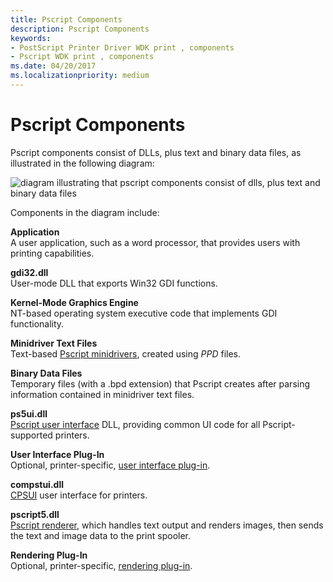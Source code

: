 ```yaml
---
title: Pscript Components
description: Pscript Components
keywords:
- PostScript Printer Driver WDK print , components
- Pscript WDK print , components
ms.date: 04/20/2017
ms.localizationpriority: medium
---
```


# Pscript Components





Pscript components consist of DLLs, plus text and binary data files, as illustrated in the following diagram:

![diagram illustrating that pscript components consist of dlls, plus text and binary data files](images/pscript5.png)

Components in the diagram include:

<a href="" id="application"></a>**Application**  
A user application, such as a word processor, that provides users with printing capabilities.

<a href="" id="gdi32-dll"></a>**gdi32.dll**  
User-mode DLL that exports Win32 GDI functions.

<a href="" id="kernel-mode-graphics-engine"></a>**Kernel-Mode Graphics Engine**  
NT-based operating system executive code that implements GDI functionality.

<a href="" id="minidriver-text-files"></a>**Minidriver Text Files**  
Text-based [Pscript minidrivers](pscript-minidrivers.md), created using *PPD* files.

<a href="" id="binary-data-files"></a>**Binary Data Files**  
Temporary files (with a .bpd extension) that Pscript creates after parsing information contained in minidriver text files.

<a href="" id="ps5ui-dll"></a>**ps5ui.dll**  
[Pscript user interface](pscript-user-interface.md) DLL, providing common UI code for all Pscript-supported printers.

<a href="" id="user-interface-plug-in"></a>**User Interface Plug-In**  
Optional, printer-specific, [user interface plug-in](user-interface-plug-ins.md).

<a href="" id="compstui-dll"></a>**compstui.dll**  
[CPSUI](common-property-sheet-user-interface.md) user interface for printers.

<a href="" id="pscript5-dll"></a>**pscript5.dll**  
[Pscript renderer](pscript-renderer.md), which handles text output and renders images, then sends the text and image data to the print spooler.

<a href="" id="rendering-plug-in"></a>**Rendering Plug-In**  
Optional, printer-specific, [rendering plug-in](rendering-plug-ins.md).

 

 




